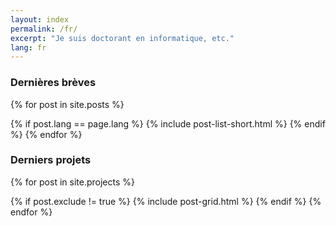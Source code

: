 ```yaml
---
layout: index
permalink: /fr/
excerpt: "Je suis doctorant en informatique, etc."
lang: fr
---
```


### Dernières brèves

<div class="tiles">

{% for post in site.posts %}
  <!-- only show posts of current language, only brief versions -->
  {% if post.lang == page.lang %}
    {% include post-list-short.html %}
  {% endif %}
{% endfor %}
</div><!-- /.tiles -->

<!-- get to next line no matter what -->
<!--  <br style="clear: both" /> -->

### Derniers projets

<div class="tiles">

<!-- not really a "post", but it's the variable name used in the html, and it works the same for this kind of page -->
{% for post in site.projects %}
  <!-- avoid to show an index page -->
  {% if post.exclude != true %}
    {% include post-grid.html %}
  {% endif %}
{% endfor %}
</div><!-- /.tiles -->

